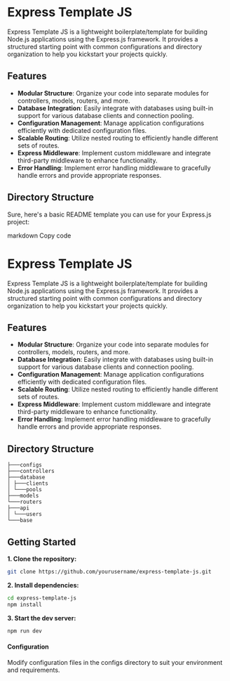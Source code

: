 # Express Template JS

Express Template JS is a lightweight boilerplate/template for building Node.js applications using the Express.js framework. It provides a structured starting point with common configurations and directory organization to help you kickstart your projects quickly.

## Features

- **Modular Structure**: Organize your code into separate modules for controllers, models, routers, and more.
- **Database Integration**: Easily integrate with databases using built-in support for various database clients and connection pooling.
- **Configuration Management**: Manage application configurations efficiently with dedicated configuration files.
- **Scalable Routing**: Utilize nested routing to efficiently handle different sets of routes.
- **Express Middleware**: Implement custom middleware and integrate third-party middleware to enhance functionality.
- **Error Handling**: Implement error handling middleware to gracefully handle errors and provide appropriate responses.

## Directory Structure

Sure, here's a basic README template you can use for your Express.js project:

markdown
Copy code
# Express Template JS

Express Template JS is a lightweight boilerplate/template for building Node.js applications using the Express.js framework. It provides a structured starting point with common configurations and directory organization to help you kickstart your projects quickly.

## Features

- **Modular Structure**: Organize your code into separate modules for controllers, models, routers, and more.
- **Database Integration**: Easily integrate with databases using built-in support for various database clients and connection pooling.
- **Configuration Management**: Manage application configurations efficiently with dedicated configuration files.
- **Scalable Routing**: Utilize nested routing to efficiently handle different sets of routes.
- **Express Middleware**: Implement custom middleware and integrate third-party middleware to enhance functionality.
- **Error Handling**: Implement error handling middleware to gracefully handle errors and provide appropriate responses.

## Directory Structure

```
├───configs 
├───controllers 
├───database
│ ├───clients 
│ └───pools 
├───models 
└───routers 
├───api
│ └───users 
└───base 
```

## Getting Started

**1. Clone the repository:**
```bash
git clone https://github.com/yourusername/express-template-js.git
```

**2. Install dependencies:**
```bash
cd express-template-js
npm install
```

**3. Start the dev server:**
```bash
npm run dev
```

#### Configuration
Modify configuration files in the configs directory to suit your environment and requirements.